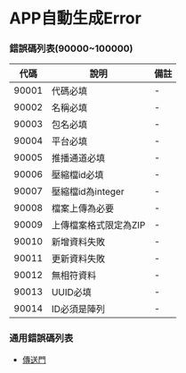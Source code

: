 # APP自動生成Error

### 錯誤碼列表(90000~100000)
|代碼|說明|備註|
|------------- | -------------|--------|
|90001 |代碼必填|-|
|90002 |名稱必填|-|
|90003 |包名必填|-|
|90004 |平台必填|-|
|90005 |推播通道必填|-|
|90006 |壓縮檔id必填|-|
|90007 |壓縮檔id為integer|-|
|90008 |檔案上傳為必要|-|
|90009 |上傳檔案格式限定為ZIP|-|
|90010 |新增資料失敗|-|
|90011 |更新資料失敗|-|
|90012 |無相符資料|-|
|90013 |UUID必填|-|
|90014 |ID必須是陣列|-|

### 通用錯誤碼列表
* [傳送門](https://github.com/3rdpay/AppCMS-API/blob/master/Modules/Base/Document/error.md)
